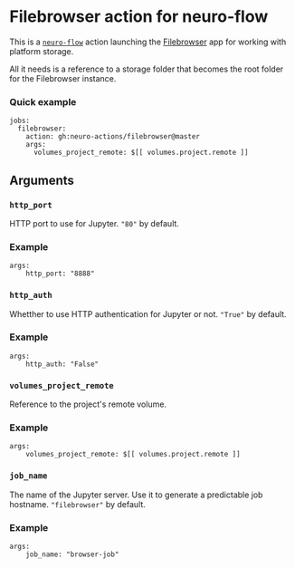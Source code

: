 # Filebrowser action for neuro-flow

This is a [`neuro-flow`](https://github.com/neuro-inc/neuro-flow) action launching the [Filebrowser](https://hub.docker.com/r/filebrowser/filebrowser) app for working with platform storage.

All it needs is a reference to a storage folder that becomes the root folder for the Filebrowser instance.

### Quick example

```
jobs:
  filebrowser:
    action: gh:neuro-actions/filebrowser@master
    args:
      volumes_project_remote: $[[ volumes.project.remote ]]
```

## Arguments

### `http_port`

HTTP port to use for Jupyter. `"80"` by default.

### Example

```
args:
	http_port: "8888"
```

### `http_auth`

Whetther to use HTTP authentication for Jupyter or not. `"True"` by default.

### Example

```
args:
	http_auth: "False"
```

### `volumes_project_remote`

Reference to the project's remote volume.

### Example

```
args:
	volumes_project_remote: $[[ volumes.project.remote ]]
```

### `job_name`

The name of the Jupyter server. Use it to generate a predictable job hostname. `"filebrowser"` by default.

### Example

```
args:
	job_name: "browser-job"
```